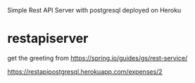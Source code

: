Simple Rest API Server with postgresql deployed on Heroku
# restapiserver
get the greeting from https://spring.io/guides/gs/rest-service/ 

https://restapipostgresql.herokuapp.com/expenses/2